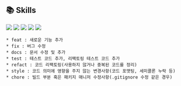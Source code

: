
<h2>📚 Skills</h2>

<img src="https://img.shields.io/badge/React-61DAFB?logo=React&logoColor=white"/> <img src="https://img.shields.io/badge/PocketBase-B8DBE4?logo=PocketBase&logoColor=white" />
<img src="https://img.shields.io/badge/MUI-007FFF?logo=mui&logoColor=white" /> <img src="https://img.shields.io/badge/styledcomponents-DB7093?logo=styledcomponents&logoColor=white" />
<img src="https://img.shields.io/badge/Redux-764ABC?logo=redux&logoColor=white" />
<br />




```
* feat : 새로운 기능 추가
* fix : 버그 수정
* docs : 문서 수정 및 추가
* test : 테스트 코드 추가, 리팩토링 테스트 코드 추가
* refact : 코드 리팩토링(사용하지 않거나 중복된 코드를 정리)
* style : 코드 의미에 영향을 주지 않는 변경사항(코드 포맷팅, 세미콜론 누락 등)
* chore : 빌드 부분 혹은 패키지 매니저 수정사항(.gitignore 수정 같은 경우)
```
